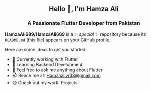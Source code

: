 <center>
  
  ## Hello 👋, I'm Hamza Ali

### A Passionate Flutter Developer from Pakistan

</center>



**HamzaAli689/HamzaAli689** is a ✨ _special_ ✨ repository because its `README.md` (this file) appears on your GitHub profile.

Here are some ideas to get you started:

- 🔭 Currently working with Flutter
- 🌱 Learning Backend Development
- 💬 Feel free to ask me anything about Flutter
- 📫 Reach me at: Hamzaalivr33@gmail.com
- 😄 Check out my work: Projects


